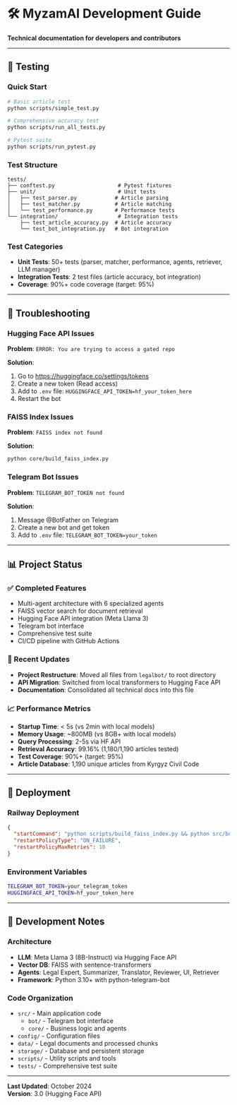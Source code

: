 # 🛠️ MyzamAI Development Guide

**Technical documentation for developers and contributors**

---

## 🧪 Testing

### Quick Start
```bash
# Basic article test
python scripts/simple_test.py

# Comprehensive accuracy test
python scripts/run_all_tests.py

# Pytest suite
python scripts/run_pytest.py
```

### Test Structure
```
tests/
├── conftest.py                    # Pytest fixtures
├── unit/                          # Unit tests
│   ├── test_parser.py            # Article parsing
│   ├── test_matcher.py           # Article matching
│   └── test_performance.py       # Performance tests
└── integration/                   # Integration tests
    ├── test_article_accuracy.py  # Article accuracy
    └── test_bot_integration.py   # Bot integration
```

### Test Categories
- **Unit Tests**: 50+ tests (parser, matcher, performance, agents, retriever, LLM manager)
- **Integration Tests**: 2 test files (article accuracy, bot integration)
- **Coverage**: 90%+ code coverage (target: 95%)

---

## 🔧 Troubleshooting

### Hugging Face API Issues

**Problem**: `ERROR: You are trying to access a gated repo`

**Solution**:
1. Go to https://huggingface.co/settings/tokens
2. Create a new token (Read access)
3. Add to `.env` file: `HUGGINGFACE_API_TOKEN=hf_your_token_here`
4. Restart the bot

### FAISS Index Issues

**Problem**: `FAISS index not found`

**Solution**:
```bash
python core/build_faiss_index.py
```

### Telegram Bot Issues

**Problem**: `TELEGRAM_BOT_TOKEN not found`

**Solution**:
1. Message @BotFather on Telegram
2. Create a new bot and get token
3. Add to `.env` file: `TELEGRAM_BOT_TOKEN=your_token`

---

## 📊 Project Status

### ✅ Completed Features
- Multi-agent architecture with 6 specialized agents
- FAISS vector search for document retrieval
- Hugging Face API integration (Meta Llama 3)
- Telegram bot interface
- Comprehensive test suite
- CI/CD pipeline with GitHub Actions

### 🔄 Recent Updates
- **Project Restructure**: Moved all files from `legalbot/` to root directory
- **API Migration**: Switched from local transformers to Hugging Face API
- **Documentation**: Consolidated all technical docs into this file

### 📈 Performance Metrics
- **Startup Time**: < 5s (vs 2min with local models)
- **Memory Usage**: ~800MB (vs 8GB+ with local models)
- **Query Processing**: 2-5s via HF API
- **Retrieval Accuracy**: 99.16% (1,180/1,190 articles tested)
- **Test Coverage**: 90%+ (target: 95%)
- **Article Database**: 1,190 unique articles from Kyrgyz Civil Code

---

## 🚀 Deployment

### Railway Deployment
```json
{
  "startCommand": "python scripts/build_faiss_index.py && python src/bot/main.py",
  "restartPolicyType": "ON_FAILURE",
  "restartPolicyMaxRetries": 10
}
```

### Environment Variables
```bash
TELEGRAM_BOT_TOKEN=your_telegram_token
HUGGINGFACE_API_TOKEN=hf_your_token_here
```

---

## 📝 Development Notes

### Architecture
- **LLM**: Meta Llama 3 (8B-Instruct) via Hugging Face API
- **Vector DB**: FAISS with sentence-transformers
- **Agents**: Legal Expert, Summarizer, Translator, Reviewer, UI, Retriever
- **Framework**: Python 3.10+ with python-telegram-bot

### Code Organization
- `src/` - Main application code
  - `bot/` - Telegram bot interface
  - `core/` - Business logic and agents
- `config/` - Configuration files
- `data/` - Legal documents and processed chunks
- `storage/` - Database and persistent storage
- `scripts/` - Utility scripts and tools
- `tests/` - Comprehensive test suite

---

**Last Updated**: October 2024  
**Version**: 3.0 (Hugging Face API)
